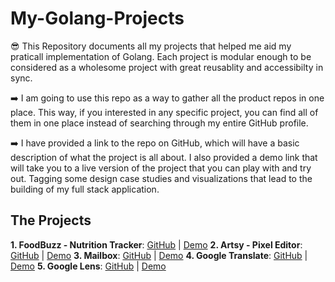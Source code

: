 # My-Golang-Projects
😎 This Repository documents all my projects that helped me aid my praticall implementation of Golang. Each project is modular enough to be considered as a wholesome project with great reusablity and accessibilty in sync.

➡️ I am going to use this repo as a way to gather all the product repos in one place. This way, if you interested in any specific project, you can find all of them in one place instead of searching through my entire GitHub profile.

➡️ I have provided a link to the repo on GitHub, which will have a basic description of what the project is all about. I also provided a demo link that will take you to a live version of the project that you can play with and try out. Tagging some design case studies and visualizations that lead to the building of my full stack application.

## The Projects

**1. FoodBuzz - Nutrition  Tracker**: [GitHub](https://github.com/Radiant690/FoodBuzz) | [Demo]()
**2. Artsy - Pixel Editor**: [GitHub](https://github.com/Radiant690/FoodBuzz) | [Demo]()
**3. Mailbox**: [GitHub](https://github.com/Radiant690/FoodBuzz) | [Demo]()
**4. Google Translate**: [GitHub](https://github.com/Radiant690/FoodBuzz) | [Demo]()
**5. Google Lens**: [GitHub](https://github.com/Radiant690/FoodBuzz) | [Demo]()
